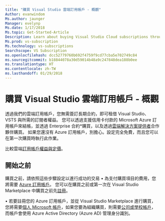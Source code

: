 ```yaml
---
title: "購買 Visual Studio 雲端訂用帳戶 - 概觀"
Author: evanwindom
Ms.author: jaunger
Manager: evelynp
Ms.date: 1/17/2018
Ms.topic: Get-Started-Article
Description: Learn about buying Visual Studio Cloud subscriptions through Visual Studio Marketplace
Ms.prod: vs-subscription
Ms.technology: vs-subscriptions
Searchscope: VS Subscription
ms.openlocfilehash: dcc52779760b692f4759f9cd77cba5e702749c84
ms.sourcegitcommit: b18844078a30d59014b48a9c247848dea188b0ee
ms.translationtype: HT
ms.contentlocale: zh-TW
ms.lasthandoff: 01/29/2018
---
```

# <a name="buying-visual-studio-cloud-subscriptions---overview"></a>購買 Visual Studio 雲端訂用帳戶 - 概觀

透過我們的雲端訂用帳戶，您無需簽訂長期合約，即可租借 Visual Studio、VSTS 與所需的訂閱者權益。 您可以透過支援信用卡付款的 Microsoft Azure 訂用帳戶來結帳，並透過 Enterprise 合約*購買，以及透過[雲端解決方案提供者](https://www.microsoft.com/solution-providers/search)合作夥伴購買。 如果您還沒有 Azure 訂用帳戶，別擔心。設定完全免費，而且您可以在第一次購買時執行此作業。

比較雲端[訂用帳戶權益與定價](https://www.visualstudio.com/vs/pricing/)。

## <a name="before-you-start"></a>開始之前
購買之前，請依照這些步驟設定以進行成功的交易 •   為支付購買項目的費用，您將需要 [Azure 訂用帳戶](https://azure.microsoft.com/pricing/purchase-options/)。  您可以在購買之前或第一次在 Visual Studio Marketplace 中購買之前先[註冊](https://portal.azure.com/)。  

•   若要註冊您的 Azure 訂用帳戶，並從 Visual Studio Marketplace 進行購買，您將需要[個人 Microsoft 帳戶](https://www.microsoft.com/account)，如果您要為組織購買，則需要[公司或學校帳戶](https://azure.microsoft.com/en-us/documentation/articles/sign-up-organization/)，而帳戶會使用 Azure Active Directory (Azure AD) 管理身分識別。
